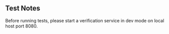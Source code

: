 ## Test Notes

Before running tests,  please start a verification service in dev mode on local host port 8080.